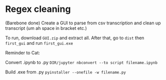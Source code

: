 # Regex cleaning
(Barebone done) Create a GUI to parse from csv transcription and clean up transcript (um ah space in bracket etc.)

To run, download `GUI.zip` and extract all. After that, go to `dist` then  `first_gui` and run  `first_gui.exe`

Reminder to Cat:

Convert .ipynb to .py `DIR/jupyter nbconvert --to script filename.ipynb`

Build .exe from .py `pyinstaller --onefile -w filename.py`

